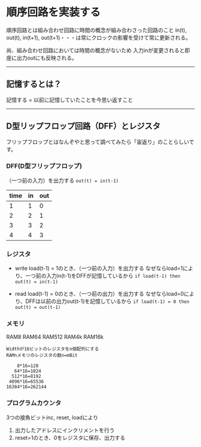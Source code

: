 # 順序回路を実装する
順序回路とは組み合わせ回路に時間の概念が組み合わさった回路のこと
in(t), out(t), in(t+1), out(t+1)・・・は常にクロックの影響を受けて常に更新される。

尚、組み合わせ回路においては時間の概念がないため
入力inが変更されると即座に出力outにも反映される。

---
## 記憶するとは？
記憶する = 以前に記憶していたことを今思い返すこと  

---
## D型リップフロップ回路（DFF）とレジスタ
フリップフロップとはなんぞやと思って調べてみたら「宙返り」のことらしいです。

### DFF(D型フリップフロップ)
（一つ前の入力）を出力する
`out(t) = in(t-1)`

| time | in | out |
|-|-|-|
| 1 | 1 | 0 |
| 2 | 2 | 1 |
| 3 | 3 | 2 |
| 4 | 4 | 3 |

### レジスタ
* write
load(t-1) = 1のとき、（一つ前の入力）を出力する
なぜならload=1により、一つ前の入力in(t-1)をDFFが記憶しているから
`if load(t-1) then out(t) = in(t-1)`

* read
load(t-1) = 0のとき、（一つ前の出力）を出力する
なぜならload=0により、DFFは以前の出力out(t-1)を記憶しているから
`if load(t-1) = 0 then out(t) = out(t-1)`


### メモリ
RAM8
RAM64
RAM512
RAM4k
RAM16k

```
Widthが16ビットのレジスタをn個配列にする
RAMnメモリのレジスタの数n=mBit

    8*16=128
   64*16=1024
  512*16=8192
 4096*16=65536
16384*16=262144
```

### プログラムカウンタ
3つの接魚ビットinc, reset, loadにより
1. 出力したアドレスにインクリメントを行う
2. reset=1のとき、0をレジスタに保存、出力する

